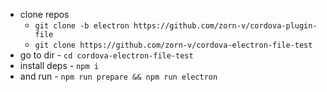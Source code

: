 * clone repos
  * `git clone -b electron https://github.com/zorn-v/cordova-plugin-file`
  * `git clone https://github.com/zorn-v/cordova-electron-file-test`
* go to dir - `cd cordova-electron-file-test`
* install deps - `npm i`
* and run - `npm run prepare && npm run electron`
